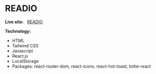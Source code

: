 # READIO

**Live site:**  &nbsp;&nbsp;[READIO](https://readio-books.netlify.app/)


**Technology:**  

- HTML
- Tailwind CSS
- Javascript
- React.js
- LocalStorage
- Packages: react-router-dom, react-icons, react-hot-toast, lottie-react

